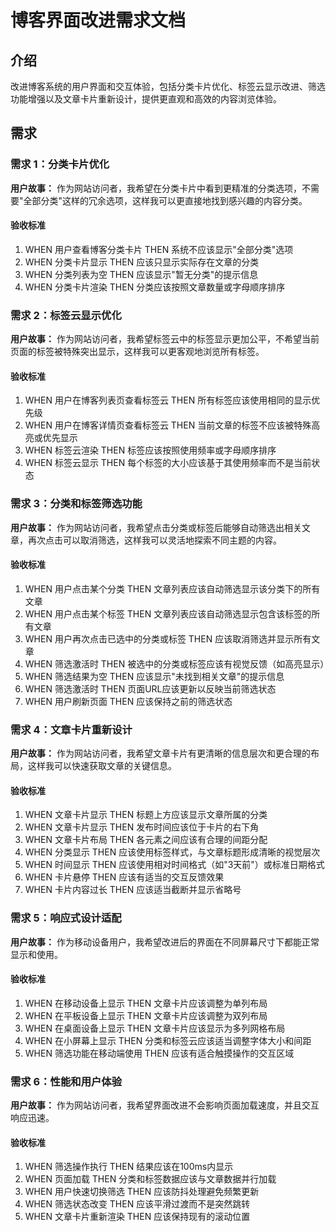 # 博客界面改进需求文档

## 介绍

改进博客系统的用户界面和交互体验，包括分类卡片优化、标签云显示改进、筛选功能增强以及文章卡片重新设计，提供更直观和高效的内容浏览体验。

## 需求

### 需求 1：分类卡片优化

**用户故事：** 作为网站访问者，我希望在分类卡片中看到更精准的分类选项，不需要"全部分类"这样的冗余选项，这样我可以更直接地找到感兴趣的内容分类。

#### 验收标准

1. WHEN 用户查看博客分类卡片 THEN 系统不应该显示"全部分类"选项
2. WHEN 分类卡片显示 THEN 应该只显示实际存在文章的分类
3. WHEN 分类列表为空 THEN 应该显示"暂无分类"的提示信息
4. WHEN 分类卡片渲染 THEN 分类应该按照文章数量或字母顺序排序

### 需求 2：标签云显示优化

**用户故事：** 作为网站访问者，我希望标签云中的标签显示更加公平，不希望当前页面的标签被特殊突出显示，这样我可以更客观地浏览所有标签。

#### 验收标准

1. WHEN 用户在博客列表页查看标签云 THEN 所有标签应该使用相同的显示优先级
2. WHEN 用户在博客详情页查看标签云 THEN 当前文章的标签不应该被特殊高亮或优先显示
3. WHEN 标签云渲染 THEN 标签应该按照使用频率或字母顺序排序
4. WHEN 标签云显示 THEN 每个标签的大小应该基于其使用频率而不是当前状态

### 需求 3：分类和标签筛选功能

**用户故事：** 作为网站访问者，我希望点击分类或标签后能够自动筛选出相关文章，再次点击可以取消筛选，这样我可以灵活地探索不同主题的内容。

#### 验收标准

1. WHEN 用户点击某个分类 THEN 文章列表应该自动筛选显示该分类下的所有文章
2. WHEN 用户点击某个标签 THEN 文章列表应该自动筛选显示包含该标签的所有文章
3. WHEN 用户再次点击已选中的分类或标签 THEN 应该取消筛选并显示所有文章
4. WHEN 筛选激活时 THEN 被选中的分类或标签应该有视觉反馈（如高亮显示）
5. WHEN 筛选结果为空 THEN 应该显示"未找到相关文章"的提示信息
6. WHEN 筛选激活时 THEN 页面URL应该更新以反映当前筛选状态
7. WHEN 用户刷新页面 THEN 应该保持之前的筛选状态

### 需求 4：文章卡片重新设计

**用户故事：** 作为网站访问者，我希望文章卡片有更清晰的信息层次和更合理的布局，这样我可以快速获取文章的关键信息。

#### 验收标准

1. WHEN 文章卡片显示 THEN 标题上方应该显示文章所属的分类
2. WHEN 文章卡片显示 THEN 发布时间应该位于卡片的右下角
3. WHEN 文章卡片布局 THEN 各元素之间应该有合理的间距分配
4. WHEN 分类显示 THEN 应该使用标签样式，与文章标题形成清晰的视觉层次
5. WHEN 时间显示 THEN 应该使用相对时间格式（如"3天前"）或标准日期格式
6. WHEN 卡片悬停 THEN 应该有适当的交互反馈效果
7. WHEN 卡片内容过长 THEN 应该适当截断并显示省略号

### 需求 5：响应式设计适配

**用户故事：** 作为移动设备用户，我希望改进后的界面在不同屏幕尺寸下都能正常显示和使用。

#### 验收标准

1. WHEN 在移动设备上显示 THEN 文章卡片应该调整为单列布局
2. WHEN 在平板设备上显示 THEN 文章卡片应该调整为双列布局
3. WHEN 在桌面设备上显示 THEN 文章卡片应该显示为多列网格布局
4. WHEN 在小屏幕上显示 THEN 分类和标签云应该适当调整字体大小和间距
5. WHEN 筛选功能在移动端使用 THEN 应该有适合触摸操作的交互区域

### 需求 6：性能和用户体验

**用户故事：** 作为网站访问者，我希望界面改进不会影响页面加载速度，并且交互响应迅速。

#### 验收标准

1. WHEN 筛选操作执行 THEN 结果应该在100ms内显示
2. WHEN 页面加载 THEN 分类和标签数据应该与文章数据并行加载
3. WHEN 用户快速切换筛选 THEN 应该防抖处理避免频繁更新
4. WHEN 筛选状态改变 THEN 应该平滑过渡而不是突然跳转
5. WHEN 文章卡片重新渲染 THEN 应该保持现有的滚动位置
